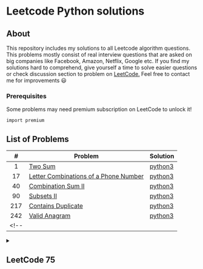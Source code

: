 # Leetcode Python solutions

## About

This repository includes my solutions to all Leetcode algorithm questions. This problems mostly consist of real interview questions that are asked on big companies like Facebook, Amazon, Netflix, Google etc. If you find my solutions hard to comprehend, give yourself a time to solve easier questions or check discussion section to problem on [LeetCode.](https://leetcode.com/) Feel free to contact me for improvements :smiley:

### Prerequisites

Some problems may need premium subscription on LeetCode to unlock it! 

```
import premium
```

## List of Problems
| # | Problem | Solution |
| :---: | --- | --- |
|1| [Two Sum](https://leetcode.com/problems/two-sum/)| [python3](https://github.com/kapforty/leetcode/blob/main/python3/1.py) |
|17| [Letter Combinations of a Phone Number](https://leetcode.com/problems/letter-combinations-of-a-phone-number/description/) | [python3](https://github.com/kapforty/leetcode/blob/main/python3/17.py) |
|40| [Combination Sum II](https://leetcode.com/problems/combination-sum-ii/description/)| [python3](https://github.com/kapforty/leetcode/blob/main/python3/40.py) |
|90| [Subsets II](https://leetcode.com/problems/subsets-ii/description/)| [python3](https://github.com/kapforty/leetcode/blob/main/python3/90.py) |
|217| [Contains Duplicate](https://leetcode.com/problems/contains-duplicate/) | [python3](https://github.com/kapforty/leetcode/blob/main/python3/217.py) |
|242| [Valid Anagram](https://leetcode.com/problems/valid-anagram/) | [python3](https://github.com/kapforty/leetcode/blob/main/python3/242.py) |
<!-- || []()| [python3](https://github.com/kapforty/leetcode/blob/main/python3/.py) | -->





<!-- LEETCODE 75 -->
<details>
<summary style="cursor: default;"><h2>LeetCode 75</h2></summary>

https://leetcode.com/studyplan/leetcode-75/
#### Array / String
| # | Problem | Solution |
| :---: | --- | --- |
|1768| [Merge Strings Alternately](https://leetcode.com/problems/merge-strings-alternately/)| [python3](https://github.com/kapforty/leetcode/blob/main/python3/1768.py) |
|1071| [Greatest Common Divisor of Strings](https://leetcode.com/problems/greatest-common-divisor-of-strings/)| [python3](https://github.com/kapforty/leetcode/blob/main/python3/1071.py) |
|1431| [Kids With the Greatest Number of Candies](https://leetcode.com/problems/kids-with-the-greatest-number-of-candies/)| [python3](https://github.com/kapforty/leetcode/blob/main/python3/1431.py) |
|605| [Can Place Flowers](https://leetcode.com/problems/can-place-flowers/)| [python3](https://github.com/kapforty/leetcode/blob/main/python3/605.py) |
|345| [Reverse Vowels of a String](https://leetcode.com/problems/reverse-vowels-of-a-string/)| [python3](https://github.com/kapforty/leetcode/blob/main/python3/345.py) |
|151| [Reverse Words in a String](https://leetcode.com/problems/reverse-words-in-a-string/)| [python3](https://github.com/kapforty/leetcode/blob/main/python3/151.py) |
|238| [Product of Array Except Self](https://leetcode.com/problems/product-of-array-except-self/)| [python3](https://github.com/kapforty/leetcode/blob/main/python3/238.py) |
|334| [Increasing Triplet Subsequence](https://leetcode.com/problems/increasing-triplet-subsequence/)| [python3](https://github.com/kapforty/leetcode/blob/main/python3/334.py) |
|443| [String Compression](https://leetcode.com/problems/string-compression/)| [python3](https://github.com/kapforty/leetcode/blob/main/python3/443.py) |
#### Two Pointers
| # | Problem | Solution |
| :---: | --- | --- |
|283| [Move Zeroes](https://leetcode.com/problems/move-zeroes/)| [python3](https://github.com/kapforty/leetcode/blob/main/python3/283.py) |
|392| [Is Subsequence](https://leetcode.com/problems/is-subsequence/)| [python3](https://github.com/kapforty/leetcode/blob/main/python3/392.py) |
|11| [Container With Most Water](https://leetcode.com/problems/container-with-most-water/)| [python3](https://github.com/kapforty/leetcode/blob/main/python3/11.py) |
|1679| [Max Number of K-Sum Pairs](https://leetcode.com/problems/max-number-of-k-sum-pairs/)| [python3](https://github.com/kapforty/leetcode/blob/main/python3/1679.py) |
#### Sliding Window
| # | Problem | Solution |
| :---: | --- | --- |
|643| [Maximum Average Subarray I](https://leetcode.com/problems/maximum-average-subarray-i/)| [python3](https://github.com/kapforty/leetcode/blob/main/python3/643.py) |
|1456| [Maximum Number of Vowels in a Substring of Given Length](https://leetcode.com/problems/maximum-number-of-vowels-in-a-substring-of-given-length/)| [python3](https://github.com/kapforty/leetcode/blob/main/python3/1456.py) |
|1004| [Max Consecutive Ones III](https://leetcode.com/problems/max-consecutive-ones-iii/)| [python3](https://github.com/kapforty/leetcode/blob/main/python3/1004.py) |
|1493| [Longest Subarray of 1's After Deleting One Element](https://leetcode.com/problems/longest-subarray-of-1s-after-deleting-one-element/)| [python3](https://github.com/kapforty/leetcode/blob/main/python3/1493.py) |
#### Prefix Sum
| # | Problem | Solution |
| :---: | --- | --- |
|1732| [Find the Highest Altitude](https://leetcode.com/problems/find-the-highest-altitude/)| [python3](https://github.com/kapforty/leetcode/blob/main/python3/1732.py) |
|724| [Find Pivot Index](https://leetcode.com/problems/find-pivot-index/)| [python3](https://github.com/kapforty/leetcode/blob/main/python3/724.py) |
#### Hash Map / Set
| # | Problem | Solution |
| :---: | --- | --- |
|2215| [Find the Difference of Two Arrays](https://leetcode.com/problems/find-the-difference-of-two-arrays/)| [python3](https://github.com/kapforty/leetcode/blob/main/python3/2215.py) |
|1207| [Unique Number of Occurrences](https://leetcode.com/problems/unique-number-of-occurrences/)| [python3](https://github.com/kapforty/leetcode/blob/main/python3/1207.py) |
|1657| [Determine if Two Strings Are Close](https://leetcode.com/problems/determine-if-two-strings-are-close/)| [python3](https://github.com/kapforty/leetcode/blob/main/python3/1657.py) |
|2352| [Equal Row and Column Pairs](https://leetcode.com/problems/equal-row-and-column-pairs/)| [python3](https://github.com/kapforty/leetcode/blob/main/python3/2352.py) |
#### Stack
| # | Problem | Solution |
| :---: | --- | --- |
|2390| [Removing Stars From a String](https://leetcode.com/problems/removing-stars-from-a-string/)| [python3](https://github.com/kapforty/leetcode/blob/main/python3/2390.py) |
|735| [Asteroid Collision](https://leetcode.com/problems/asteroid-collision/)| [python3](https://github.com/kapforty/leetcode/blob/main/python3/735.py) |
|394| [Decode String](https://leetcode.com/problems/decode-string/)| [python3](https://github.com/kapforty/leetcode/blob/main/python3/394.py) |
#### Queue
| # | Problem | Solution |
| :---: | --- | --- |
|933| [Number of Recent Calls](https://leetcode.com/problems/number-of-recent-calls/)| [python3](https://github.com/kapforty/leetcode/blob/main/python3/933.py) |
|649| [Dota2 Senate](https://leetcode.com/problems/dota2-senate/)| [python3](https://github.com/kapforty/leetcode/blob/main/python3/649.py) |
#### Linked List
| # | Problem | Solution |
| :---: | --- | --- |
|2095| [Delete the Middle Node of a Linked List](https://leetcode.com/problems/delete-the-middle-node-of-a-linked-list/)| [python3](https://github.com/kapforty/leetcode/blob/main/python3/2095.py) |
|328| [Odd Even Linked List](https://leetcode.com/problems/odd-even-linked-list/)| [python3](https://github.com/kapforty/leetcode/blob/main/python3/328.py) |
|206| [Reverse Linked List](https://leetcode.com/problems/reverse-linked-list/)| [python3](https://github.com/kapforty/leetcode/blob/main/python3/206.py) |
|2130| [Maximum Twin Sum of a Linked List](https://leetcode.com/problems/maximum-twin-sum-of-a-linked-list/)| [python3](https://github.com/kapforty/leetcode/blob/main/python3/2130.py) |
#### Binary Tree - DFS
| # | Problem | Solution |
| :---: | --- | --- |
|104| [Maximum Depth of Binary Tree](https://leetcode.com/problems/maximum-depth-of-binary-tree/)| [python3](https://github.com/kapforty/leetcode/blob/main/python3/104.py) |
|872| [Leaf-Similar Trees](https://leetcode.com/problems/leaf-similar-trees/)| [python3](https://github.com/kapforty/leetcode/blob/main/python3/872.py) |
|1448| [Count Good Nodes in Binary Tree](https://leetcode.com/problems/count-good-nodes-in-binary-tree/)| [python3](https://github.com/kapforty/leetcode/blob/main/python3/1448.py) |
|437| [Path Sum III](https://leetcode.com/problems/path-sum-iii/)| [python3](https://github.com/kapforty/leetcode/blob/main/python3/437.py) |
|1372| [Longest ZigZag Path in a Binary Tree](https://leetcode.com/problems/longest-zigzag-path-in-a-binary-tree/)| [python3](https://github.com/kapforty/leetcode/blob/main/python3/1372.py) |
|236| [Lowest Common Ancestor of a Binary Tree](https://leetcode.com/problems/lowest-common-ancestor-of-a-binary-tree/)| [python3](https://github.com/kapforty/leetcode/blob/main/python3/236.py) |
#### Binary Tree - BFS
| # | Problem | Solution |
| :---: | --- | --- |
|199| [Binary Tree Right Side View](https://leetcode.com/problems/binary-tree-right-side-view/)| [python3](https://github.com/kapforty/leetcode/blob/main/python3/199.py) |
|1161| [Maximum Level Sum of a Binary Tree](https://leetcode.com/problems/maximum-level-sum-of-a-binary-tree/)| [python3](https://github.com/kapforty/leetcode/blob/main/python3/1161.py) |
#### Binary Search Tree
| # | Problem | Solution |
| :---: | --- | --- |
|700| [Search in a Binary Search Tree](https://leetcode.com/problems/search-in-a-binary-search-tree/)| [python3](https://github.com/kapforty/leetcode/blob/main/python3/700.py) |
|450| [Delete Node in a BST](https://leetcode.com/problems/delete-node-in-a-bst/)| [python3](https://github.com/kapforty/leetcode/blob/main/python3/450.py) |
#### Graphs - DFS
| # | Problem | Solution |
| :---: | --- | --- |
|841| [Keys and Rooms](https://leetcode.com/problems/keys-and-rooms/)| [python3](https://github.com/kapforty/leetcode/blob/main/python3/841.py) |
|547| [Number of Provinces](https://leetcode.com/problems/number-of-provinces/)| [python3](https://github.com/kapforty/leetcode/blob/main/python3/547.py) |
|1466| [Reorder Routes to Make All Paths Lead to the City Zero](https://leetcode.com/problems/reorder-routes-to-make-all-paths-lead-to-the-city-zero/)| [python3](https://github.com/kapforty/leetcode/blob/main/python3/1466.py) |
|399| [Evaluate Division](https://leetcode.com/problems/evaluate-division/)| [python3](https://github.com/kapforty/leetcode/blob/main/python3/399.py) |
#### Graphs - BFS
| # | Problem | Solution |
| :---: | --- | --- |
|1926| [Nearest Exit from Entrance in Maze](https://leetcode.com/problems/nearest-exit-from-entrance-in-maze/)| [python3](https://github.com/kapforty/leetcode/blob/main/python3/1926.py) |
|994| [Rotting Oranges](https://leetcode.com/problems/rotting-oranges/)| [python3](https://github.com/kapforty/leetcode/blob/main/python3/994.py) |
#### Heap / Priority Queue
| # | Problem | Solution |
| :---: | --- | --- |
|215| [Kth Largest Element in an Array](https://leetcode.com/problems/kth-largest-element-in-an-array/)| [python3](https://github.com/kapforty/leetcode/blob/main/python3/215.py) |
|2336| [Smallest Number in Infinite Set](https://leetcode.com/problems/smallest-number-in-infinite-set/)| [python3](https://github.com/kapforty/leetcode/blob/main/python3/2336.py) |
|2542| [Maximum Subsequence Score](https://leetcode.com/problems/maximum-subsequence-score/)| [python3](https://github.com/kapforty/leetcode/blob/main/python3/2542.py) |
|2462| [Total Cost to Hire K Workers](https://leetcode.com/problems/total-cost-to-hire-k-workers/)| [python3](https://github.com/kapforty/leetcode/blob/main/python3/2462.py) |
#### Binary Search
| # | Problem | Solution |
| :---: | --- | --- |
|374| [Guess Number Higher or Lower](https://leetcode.com/problems/guess-number-higher-or-lower/)| [python3](https://github.com/kapforty/leetcode/blob/main/python3/374.py) |
|2300| [Successful Pairs of Spells and Potions](https://leetcode.com/problems/successful-pairs-of-spells-and-potions/)| [python3](https://github.com/kapforty/leetcode/blob/main/python3/2300.py) |
|162| [Find Peak Element](https://leetcode.com/problems/find-peak-element/)| [python3](https://github.com/kapforty/leetcode/blob/main/python3/162.py) |
|875| [Koko Eating Bananas](https://leetcode.com/problems/koko-eating-bananas/)| [python3](https://github.com/kapforty/leetcode/blob/main/python3/875.py) |
#### Backtracking
| # | Problem | Solution |
| :---: | --- | --- |
|17| [Letter Combinations of a Phone Number](https://leetcode.com/problems/letter-combinations-of-a-phone-number/)| [python3](https://github.com/kapforty/leetcode/blob/main/python3/17.py) |
|216| [Combination Sum III](https://leetcode.com/problems/combination-sum-iii/)| [python3](https://github.com/kapforty/leetcode/blob/main/python3/216.py) |
#### DP - 1D
| # | Problem | Solution |
| :---: | --- | --- |
|1137| [N-th Tribonacci Number](https://leetcode.com/problems/n-th-tribonacci-number/)| [python3](https://github.com/kapforty/leetcode/blob/main/python3/1137.py) |
|746| [Min Cost Climbing Stairs](https://leetcode.com/problems/min-cost-climbing-stairs/)| [python3](https://github.com/kapforty/leetcode/blob/main/python3/746.py) |
|198| [House Robber](https://leetcode.com/problems/house-robber/)| [python3](https://github.com/kapforty/leetcode/blob/main/python3/198.py) |
|790| [Domino and Tromino Tiling](https://leetcode.com/problems/domino-and-tromino-tiling/)| [python3](https://github.com/kapforty/leetcode/blob/main/python3/790.py) |
#### DP - Multidimensional
| # | Problem | Solution |
| :---: | --- | --- |
|62| [Unique Paths](https://leetcode.com/problems/unique-paths/)| [python3](https://github.com/kapforty/leetcode/blob/main/python3/62.py) |
|1143| [Longest Common Subsequence](https://leetcode.com/problems/longest-common-subsequence/)| [python3](https://github.com/kapforty/leetcode/blob/main/python3/1143.py) |
|714| [Best Time to Buy and Sell Stock with Transaction Fee](https://leetcode.com/problems/best-time-to-buy-and-sell-stock-with-transaction-fee/)| [python3](https://github.com/kapforty/leetcode/blob/main/python3/714.py) |
|72| [Edit Distance](https://leetcode.com/problems/edit-distance/)| [python3](https://github.com/kapforty/leetcode/blob/main/python3/72.py) |
#### Bit Manipulation
| # | Problem | Solution |
| :---: | --- | --- |
|338| [Counting Bits](https://leetcode.com/problems/counting-bits/)| [python3](https://github.com/kapforty/leetcode/blob/main/python3/338.py) |
|136| [Single Number](https://leetcode.com/problems/single-number/)| [python3](https://github.com/kapforty/leetcode/blob/main/python3/136.py) |
|1318| [Minimum Flips to Make a OR b Equal to c](https://leetcode.com/problems/minimum-flips-to-make-a-or-b-equal-to-c/)| [python3](https://github.com/kapforty/leetcode/blob/main/python3/1318.py) |
#### Trie
| # | Problem | Solution |
| :---: | --- | --- |
|208| [Implement Trie (Prefix Tree)](https://leetcode.com/problems/implement-trie-prefix-tree/)| [python3](https://github.com/kapforty/leetcode/blob/main/python3/208.py) |
|1268| [Search Suggestions System](https://leetcode.com/problems/search-suggestions-system/)| [python3](https://github.com/kapforty/leetcode/blob/main/python3/1268.py) |
#### Intervals
| # | Problem | Solution |
| :---: | --- | --- |
|435| [Non-overlapping Intervals](https://leetcode.com/problems/non-overlapping-intervals/)| [python3](https://github.com/kapforty/leetcode/blob/main/python3/435.py) |
|452| [Minimum Number of Arrows to Burst Balloons](https://leetcode.com/problems/minimum-number-of-arrows-to-burst-balloons/)| [python3](https://github.com/kapforty/leetcode/blob/main/python3/452.py) |
#### Monotonic Stack
| # | Problem | Solution |
| :---: | --- | --- |
|739| [Daily Temperatures](https://leetcode.com/problems/daily-temperatures/)| [python3](https://github.com/kapforty/leetcode/blob/main/python3/739.py) |
|901| [Online Stock Span](https://leetcode.com/problems/online-stock-span/)| [python3](https://github.com/kapforty/leetcode/blob/main/python3/901.py) |
</details>
